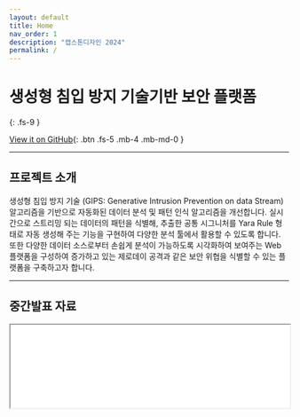 ```yaml
---
layout: default
title: Home
nav_order: 1
description: "캡스톤디자인 2024"
permalink: /
---
```


# 생성형 침입 방지 기술기반 보안 플랫폼

{: .fs-9 }

[View it on GitHub](https://github.com/kookmin-sw/capstone-2024-34){: .btn .fs-5 .mb-4 .mb-md-0 }

---

## 프로젝트 소개

생성형 침입 방지 기술 (GIPS: Generative Intrusion Prevention on data Stream) 알고리즘을 기반으로 자동화된 데이터 분석 및 패턴 인식 알고리즘을 개선합니다. 실시간으로 스트리밍 되는 데이터의 패턴을 식별해, 추출한 공통 시그니처를 Yara Rule 형태로 자동 생성해 주는 기능을 구현하여 다양한 분석 툴에서 활용할 수 있도록 합니다. 또한 다양한 데이터 소스로부터 손쉽게 분석이 가능하도록 시각화하여 보여주는 Web 플랫폼을 구성하여 증가하고 있는 제로데이 공격과 같은 보안 위협을 식별할 수 있는 플랫폼을 구축하고자 합니다.

---

## 중간발표 자료

<iframe src="./assets/files/capstone_t34_mid_pt.pdf" style="width: 100%;" />
